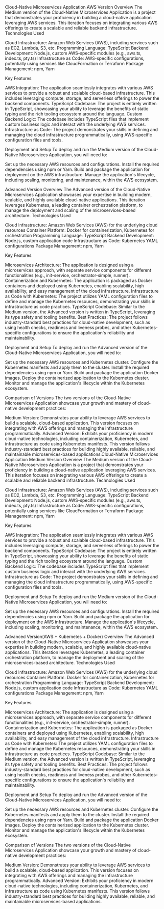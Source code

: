 Cloud-Native Microservices Application
AWS Version
Overview
The Medium version of the Cloud-Native Microservices Application is a project that demonstrates your proficiency in building a cloud-native application leveraging AWS services. This iteration focuses on integrating various AWS offerings to create a scalable and reliable backend infrastructure.
Technologies Used

Cloud Infrastructure: Amazon Web Services (AWS), including services such as EC2, Lambda, S3, etc.
Programming Language: TypeScript
Backend Development: Node.js, custom AWS-specific modules (e.g., aws.ts, index.ts, pty.ts)
Infrastructure as Code: AWS-specific configurations, potentially using services like CloudFormation or Terraform
Package Management: npm, Yarn

Key Features

AWS Integration: The application seamlessly integrates with various AWS services to provide a robust and scalable cloud-based infrastructure. This includes leveraging compute, storage, and serverless offerings to power the backend components.
TypeScript Codebase: The project is entirely written in TypeScript, showcasing your ability to leverage the benefits of static typing and the rich tooling ecosystem around the language.
Custom Backend Logic: The codebase includes TypeScript files that implement custom business logic and interact with the underlying AWS services.
Infrastructure as Code: The project demonstrates your skills in defining and managing the cloud infrastructure programmatically, using AWS-specific configuration files and tools.

Deployment and Setup
To deploy and run the Medium version of the Cloud-Native Microservices Application, you will need to:

Set up the necessary AWS resources and configurations.
Install the required dependencies using npm or Yarn.
Build and package the application for deployment on the AWS infrastructure.
Manage the application's lifecycle, including scaling, monitoring, and maintenance, within the AWS ecosystem.

Advanced Version
Overview
The Advanced version of the Cloud-Native Microservices Application showcases your expertise in building modern, scalable, and highly available cloud-native applications. This iteration leverages Kubernetes, a leading container orchestration platform, to manage the deployment and scaling of the microservices-based architecture.
Technologies Used

Cloud Infrastructure: Amazon Web Services (AWS) for the underlying cloud resources
Container Platform: Docker for containerization, Kubernetes for orchestration
Programming Language: TypeScript
Backend Development: Node.js, custom application code
Infrastructure as Code: Kubernetes YAML configurations
Package Management: npm, Yarn

Key Features

Microservices Architecture: The application is designed using a microservices approach, with separate service components for different functionalities (e.g., init-service, orchestrator-simple, runner).
Containerization and Kubernetes: The application is packaged as Docker containers and deployed using Kubernetes, enabling scalability, high availability, and easy management of the cloud infrastructure.
Infrastructure as Code with Kubernetes: The project utilizes YAML configuration files to define and manage the Kubernetes resources, demonstrating your skills in infrastructure as code practices.
TypeScript Codebase: Similar to the Medium version, the Advanced version is written in TypeScript, leveraging its type safety and tooling benefits.
Best Practices: The project follows industry-standard best practices for cloud-native development, such as using health checks, readiness and liveness probes, and other Kubernetes-specific configurations to ensure the application's reliability and maintainability.

Deployment and Setup
To deploy and run the Advanced version of the Cloud-Native Microservices Application, you will need to:

Set up the necessary AWS resources and Kubernetes cluster.
Configure the Kubernetes manifests and apply them to the cluster.
Install the required dependencies using npm or Yarn.
Build and package the application Docker images.
Deploy the containerized application to the Kubernetes cluster.
Monitor and manage the application's lifecycle within the Kubernetes ecosystem.

Comparison of Versions
The two versions of the Cloud-Native Microservices Application showcase your growth and mastery of cloud-native development practices:

Medium Version: Demonstrates your ability to leverage AWS services to build a scalable, cloud-based application. This version focuses on integrating with AWS offerings and managing the infrastructure programmatically.
Advanced Version: Exhibits your proficiency in modern cloud-native technologies, including containerization, Kubernetes, and infrastructure as code using Kubernetes manifests. This version follows industry-standard best practices for building highly available, reliable, and maintainable microservices-based applications.Cloud-Native Microservices Application
Medium Version
Overview
The Medium version of the Cloud-Native Microservices Application is a project that demonstrates your proficiency in building a cloud-native application leveraging AWS services. This iteration focuses on integrating various AWS offerings to create a scalable and reliable backend infrastructure.
Technologies Used

Cloud Infrastructure: Amazon Web Services (AWS), including services such as EC2, Lambda, S3, etc.
Programming Language: TypeScript
Backend Development: Node.js, custom AWS-specific modules (e.g., aws.ts, index.ts, pty.ts)
Infrastructure as Code: AWS-specific configurations, potentially using services like CloudFormation or Terraform
Package Management: npm, Yarn

Key Features

AWS Integration: The application seamlessly integrates with various AWS services to provide a robust and scalable cloud-based infrastructure. This includes leveraging compute, storage, and serverless offerings to power the backend components.
TypeScript Codebase: The project is entirely written in TypeScript, showcasing your ability to leverage the benefits of static typing and the rich tooling ecosystem around the language.
Custom Backend Logic: The codebase includes TypeScript files that implement custom business logic and interact with the underlying AWS services.
Infrastructure as Code: The project demonstrates your skills in defining and managing the cloud infrastructure programmatically, using AWS-specific configuration files and tools.

Deployment and Setup
To deploy and run the Medium version of the Cloud-Native Microservices Application, you will need to:

Set up the necessary AWS resources and configurations.
Install the required dependencies using npm or Yarn.
Build and package the application for deployment on the AWS infrastructure.
Manage the application's lifecycle, including scaling, monitoring, and maintenance, within the AWS ecosystem.

Advanced Version(AWS + Kubernetes + Docker)
Overview
The Advanced version of the Cloud-Native Microservices Application showcases your expertise in building modern, scalable, and highly available cloud-native applications. This iteration leverages Kubernetes, a leading container orchestration platform, to manage the deployment and scaling of the microservices-based architecture.
Technologies Used

Cloud Infrastructure: Amazon Web Services (AWS) for the underlying cloud resources
Container Platform: Docker for containerization, Kubernetes for orchestration
Programming Language: TypeScript
Backend Development: Node.js, custom application code
Infrastructure as Code: Kubernetes YAML configurations
Package Management: npm, Yarn

Key Features

Microservices Architecture: The application is designed using a microservices approach, with separate service components for different functionalities (e.g., init-service, orchestrator-simple, runner).
Containerization and Kubernetes: The application is packaged as Docker containers and deployed using Kubernetes, enabling scalability, high availability, and easy management of the cloud infrastructure.
Infrastructure as Code with Kubernetes: The project utilizes YAML configuration files to define and manage the Kubernetes resources, demonstrating your skills in infrastructure as code practices.
TypeScript Codebase: Similar to the Medium version, the Advanced version is written in TypeScript, leveraging its type safety and tooling benefits.
Best Practices: The project follows industry-standard best practices for cloud-native development, such as using health checks, readiness and liveness probes, and other Kubernetes-specific configurations to ensure the application's reliability and maintainability.

Deployment and Setup
To deploy and run the Advanced version of the Cloud-Native Microservices Application, you will need to:

Set up the necessary AWS resources and Kubernetes cluster.
Configure the Kubernetes manifests and apply them to the cluster.
Install the required dependencies using npm or Yarn.
Build and package the application Docker images.
Deploy the containerized application to the Kubernetes cluster.
Monitor and manage the application's lifecycle within the Kubernetes ecosystem.

Comparison of Versions
The two versions of the Cloud-Native Microservices Application showcase your growth and mastery of cloud-native development practices:

Medium Version: Demonstrates your ability to leverage AWS services to build a scalable, cloud-based application. This version focuses on integrating with AWS offerings and managing the infrastructure programmatically.
Advanced Version: Exhibits your proficiency in modern cloud-native technologies, including containerization, Kubernetes, and infrastructure as code using Kubernetes manifests. This version follows industry-standard best practices for building highly available, reliable, and maintainable microservices-based applications.
